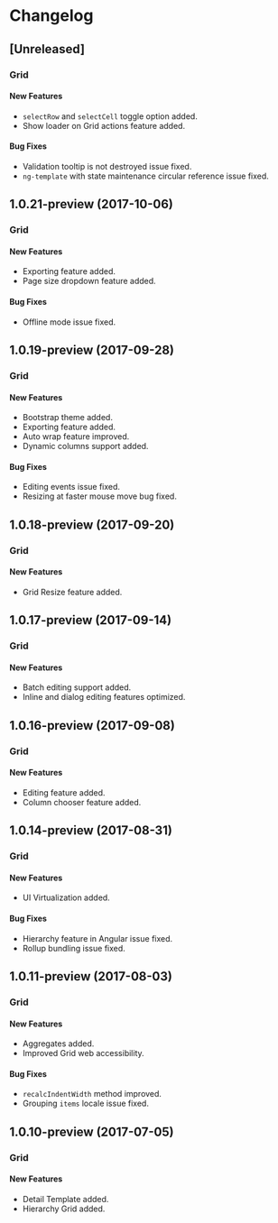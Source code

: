 # Changelog

## [Unreleased]

### Grid

#### New Features

- `selectRow` and `selectCell` toggle option added.
- Show loader on Grid actions feature added.

#### Bug Fixes

- Validation tooltip is not destroyed issue fixed.
- `ng-template` with state maintenance circular reference issue fixed.

## 1.0.21-preview (2017-10-06)

### Grid

#### New Features

- Exporting feature added.
- Page size dropdown feature added.

#### Bug Fixes

- Offline mode issue fixed.

## 1.0.19-preview (2017-09-28)

### Grid

#### New Features

- Bootstrap theme added.
- Exporting feature added.
- Auto wrap feature improved.
- Dynamic columns support added.

#### Bug Fixes

- Editing events issue fixed.
- Resizing at faster mouse move bug fixed.

## 1.0.18-preview (2017-09-20)

### Grid

#### New Features

- Grid Resize feature added.

## 1.0.17-preview (2017-09-14)

### Grid

#### New Features

- Batch editing support added.
- Inline and dialog editing features optimized.

## 1.0.16-preview (2017-09-08)

### Grid

#### New Features

- Editing feature added.
- Column chooser feature added.

## 1.0.14-preview (2017-08-31)

### Grid

#### New Features

- UI Virtualization added.

#### Bug Fixes

- Hierarchy feature in Angular issue fixed.
- Rollup bundling issue fixed.

## 1.0.11-preview (2017-08-03)

### Grid

#### New Features

- Aggregates added.
- Improved Grid web accessibility.

#### Bug Fixes

- `recalcIndentWidth` method improved.
- Grouping `items` locale issue fixed.

## 1.0.10-preview (2017-07-05)

### Grid

#### New Features

- Detail Template added.
- Hierarchy Grid added.